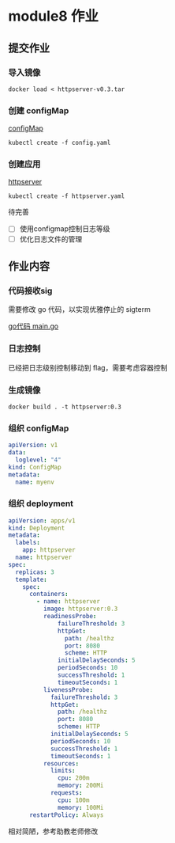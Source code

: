 # module8 作业

## 提交作业

### 导入镜像

```shell
docker load < httpserver-v0.3.tar
```

### 创建 configMap

[configMap](config.yaml)

```shell
kubectl create -f config.yaml
```

### 创建应用

[httpserver](httpserver.yaml)

```shell
kubectl create -f httpserver.yaml
```

待完善
- [ ] 使用configmap控制日志等级
- [ ] 优化日志文件的管理

## 作业内容

### 代码接收sig
需要修改 go 代码，以实现优雅停止的 sigterm

[go代码 main.go](../../httpserver/main.go)

### 日志控制

已经把日志级别控制移动到 flag，需要考虑容器控制

### 生成镜像

```shell
docker build . -t httpserver:0.3
```

### 组织 configMap

```yaml
apiVersion: v1
data:
  loglevel: "4"
kind: ConfigMap
metadata:
  name: myenv
```

### 组织 deployment

```yaml
apiVersion: apps/v1
kind: Deployment
metadata:
  labels:
    app: httpserver
  name: httpserver
spec:
  replicas: 3
  template:
    spec:
      containers:
        - name: httpserver
          image: httpserver:0.3
          readinessProbe:
              failureThreshold: 3
              httpGet:
                path: /healthz
                port: 8080
                scheme: HTTP
              initialDelaySeconds: 5
              periodSeconds: 10
              successThreshold: 1
              timeoutSeconds: 1
          livenessProbe:
            failureThreshold: 3
            httpGet:
              path: /healthz
              port: 8080
              scheme: HTTP
            initialDelaySeconds: 5
            periodSeconds: 10
            successThreshold: 1
            timeoutSeconds: 1
          resources:
            limits:
              cpu: 200m
              memory: 200Mi
            requests:
              cpu: 100m
              memory: 100Mi
      restartPolicy: Always
```

相对简陋，参考助教老师修改
